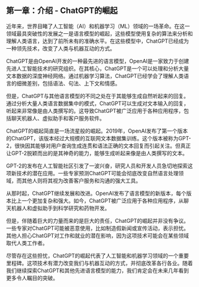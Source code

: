 ## 第一章：介绍 - ChatGPT的崛起

近年来，世界目睹了人工智能（AI）和机器学习（ML）领域的一场革命。在这一领域最具突破性的发展之一是语言模型的崛起，这些模型使用复杂的算法来分析和理解人类语言，达到了前所未有的准确水平。在这些模型中，ChatGPT已经成为一种领先技术，改变了人类与机器互动的方式。

ChatGPT是由OpenAI开发的一种最先进的语言模型，OpenAI是一家致力于创建先进人工智能技术的研究组织。在其核心，ChatGPT是一个可以处理和分析大量文本数据的深度神经网络。通过机器学习算法，ChatGPT已经学会了理解人类语言的细微差别，包括语法、句法、上下文和情感。

但是，ChatGPT与其他语言模型的不同之处在于其能够生成自然听起来的回复。通过分析大量人类语言数据集中的模式，ChatGPT可以生成对文本输入的回复，听起来非常像是由人类撰写的。这导致ChatGPT被广泛应用于各种应用程序，包括聊天机器人、虚拟助手和客户服务软件。

ChatGPT的崛起简直是一场流星般的崛起。2019年，OpenAI发布了第一个版本的ChatGPT，该版本经过大规模的互联网文本数据集训练。这个版本被称为GPT-2，很快因其能够对用户查询生成连贯和语法正确的文本回复而引起关注。但真正让GPT-2脱颖而出的是其神奇的能力，能够生成听起来像是由人类撰写的文本。

GPT-2的发布在人工智能社区引发了一波兴奋，研究人员和开发人员急切地探索这项新技术的潜在应用。一些专家预测ChatGPT可能会彻底改变自然语言处理领域，而其他人则将其视为改善客户服务和沟通的强大工具。

从那时起，ChatGPT继续发展和改进。OpenAI发布了语言模型的新版本，每个版本比上一个更加复杂和强大。如今，ChatGPT被广泛应用于各种应用程序，从聊天机器人和虚拟助手到科学研究和药物开发。

但是，伴随着巨大的力量而来的是巨大的责任，ChatGPT的崛起并非没有争议。一些专家对ChatGPT可能被恶意使用，比如制造假新闻或宣传活动，表示担忧。其他人担心ChatGPT对工作和就业的潜在影响，因为这项技术可能会在某些领域取代人类工作者。

尽管存在这些担忧，ChatGPT的崛起代表了人工智能和机器学习领域的一个重要里程碑。这项技术有潜力改变我们与机器互动的方式，并彻底改革各行各业。随着我们继续探索ChatGPT和其他先进语言模型的能力，我们肯定会在未来几年看到更多令人瞩目的突破。
